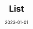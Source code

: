 ---
title: List
tags:
- patterns
token: 'list'
date: 2023-01-01
demo_options:
  - type: toggle
    label: Formatierung entfernen
    attribute: clean
    key: clean
    checked: false
  - type: select
    label: Typ
    attribute: type
    key: type
    options:
      - value: ''
        label: 'Standard'
        default: true
      - value: 'horizontal'
        label: 'Horizontal'
      - value: 'row'
        label: 'Reihe'
  - type: select
    label: Ausrichtung
    attribute: alignment
    key: alignment
    options:
      - value: ''
        label: 'Standard'
        default: true
      - value: 'center'
        label: 'Zentriert'
  - type: select
    label: Trenner
    attribute: separator
    key: separator
    options:
      - value: ''
        label: 'Standard'
        default: true
      - value: 'pipe'
        label: 'Linie'
generator: true
---